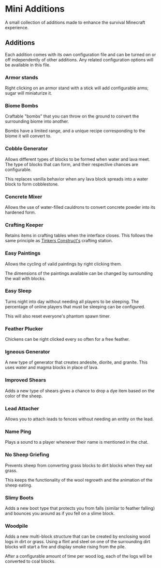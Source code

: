 # Mini Additions
A small collection of additions made to enhance the survival Minecraft experience.

## Additions
Each addition comes with its own configuration file and can be turned on or off independently of other additions. Any related configuration options will be available in this file.

### Armor stands
Right clicking on an armor stand with a stick will add configurable arms; sugar will miniaturize it.

### Biome Bombs
Craftable "bombs" that you can throw on the ground to convert the surrounding biome into another.

Bombs have a limited range, and a unique recipe corresponding to the biome it will convert to.

### Cobble Generator
Allows different types of blocks to be formed when water and lava meet. The type of blocks that can form, and their respective chances are configurable.

This replaces vanilla behavior when any lava block spreads into a water block to form cobblestone.

### Concrete Mixer
Allows the use of water-filled cauldrons to convert concrete powder into its hardened form.

### Crafting Keeper
Retains items in crafting tables when the interface closes. This follows the same principle as [Tinkers Construct's](https://tinkers-construct.fandom.com/wiki/Crafting_Station) crafting station.

### Easy Paintings
Allows the cycling of valid paintings by right clicking them.

The dimensions of the paintings available can be changed by surrounding the wall with blocks.

### Easy Sleep
Turns night into day without needing all players to be sleeping. The percentage of online players that must be sleeping can be configured.

This will also reset everyone's phantom spawn timer.

### Feather Plucker
Chickens can be right clicked every so often for a free feather.

### Igneous Generator
A new type of generator that creates andesite, diorite, and granite. This uses water and magma blocks in place of lava.

### Improved Shears
Adds a new type of shears gives a chance to drop a dye item based on the color of the sheep.

### Lead Attacher
Allows you to attach leads to fences without needing an entity on the lead.

### Name Ping
Plays a sound to a player whenever their name is mentioned in the chat.

### No Sheep Griefing
Prevents sheep from converting grass blocks to dirt blocks when they eat grass.

This keeps the functionality of the wool regrowth and the animation of the sheep eating.

### Slimy Boots
Adds a new boot type that protects you from falls (similar to feather falling) and bounces you around as if you fell on a slime block.

### Woodpile
Adds a new multi-block structure that can be created by enclosing wood logs in dirt or grass. Using a flint and steel on one of the surrounding dirt blocks will start a fire and display smoke rising from the pile.

After a configurable amount of time per wood log, each of the logs will be converted to coal blocks.